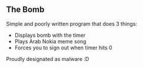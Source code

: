 The Bomb
-----------

Simple and poorly written program that does 3 things:
- Displays bomb with the timer
- Plays Arab Nokia meme song
- Forces you to sign out when timer hits 0

Proudly designated as malware :D
